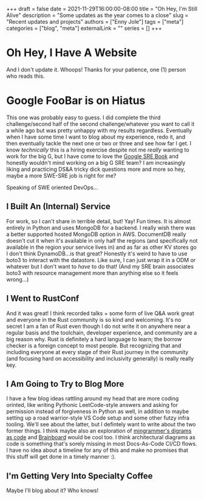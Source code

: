 +++
draft = false
date = 2021-11-29T16:00:00-08:00
title = "Oh Hey, I'm Still Alive"
description = "Some updates as the year comes to a close"
slug = "Recent updates and projects"
authors = ["Enny Jole"]
tags = ["meta"]
categories = ["blog", "meta"]
externalLink = ""
series = []
+++
# Oh Hey, I Have A Website
And I don't update it. Whoops! Thanks for your patience, one (1) person who reads this.

# Google FooBar is on Hiatus
This one was probably easy to guess. I did complete the third challenge/second half of the second challenge/whatever you want to call it a while ago but was pretty unhappy with my results regardless. Eventually when I have some time I want to blog about my experience, redo it, and then eventually tackle the next one or two or three and see how far I get. I know _technically_ this is a hiring exercise despite not me _really_ wanting to work for the big G, but I have come to love the [Google SRE Book](https://sre.google/sre-book/table-of-contents/) and honestly wouldn't mind working on a big G SRE team? I am increasingly liking and practicing DS&A tricky dick questions more and more so hey, maybe a more SWE-SRE job is right for me?

Speaking of SWE oriented DevOps...

## I Built An (Internal) Service

For work, so I can't share in terrible detail, but! Yay! Fun times. It is almost entirely in Python and uses MongoDB for a backend. I really wish there was a better supported hosted MongoDB option in AWS. DocumentDB really doesn't cut it when it's available in only half the regions (and specifically not available in the region your service lives in) and as far as other KV stores go I don't think DynamoDB...is that great? Honestly it's weird to have to use boto3 to interact with the datastore. Like sure, I can just wrap it in a ODM or whatever but I don't want to _have_ to do that! (And my SRE brain associates boto3 with resource management more than anything else so it feels wrong...)

## I Went to RustConf

And it was great! I think recorded talks + some form of live Q&A work great and everyone in the Rust community is so kind and welcoming. It's no secret I am a fan of Rust even though I do not write it on anywhere near a regular basis and the toolchain, developer experience, and community are a big reason why. Rust is definitely a hard language to learn; the borrow checker is a foreign concept to most people. But recognizing that and including everyone at every stage of their Rust journey in the community (and focusing hard on accessibility and inclusivity generally) is really really key.

## I Am Going to Try to Blog More

I have a few blog ideas rattling around my head that are more coding orinted, like writing Pythonic LeetCode-style answers and asking for permission instead of forgiveness in Python as well, in addition to maybe setting up a road warrior-style VS Code setup and some other futzy infra tooling. We'll see about the latter, but I defintely want to write about the two former things. I think maybe also an exploration of [mingrammer's digrams as code](https://diagrams.mingrammer.com) and [Brainboard](https://www.brainboard.co) would be cool too. I think architectural diagrams as code is something that's sorely missing in most Docs-As-Code CI/CD flows. I have no idea about a timeline for any of this and make no promises that this stuff will get done in a timely manner :).

## I'm Getting Very Into Specialty Coffee

Maybe I'll blog about it? Who knows!
